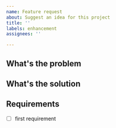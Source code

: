 ```yaml
---
name: Feature request
about: Suggest an idea for this project
title: ''
labels: enhancement
assignees: ''

---
```


## What's the problem ##

## What's the solution ##

## Requirements ##
- [  ] first requirement
